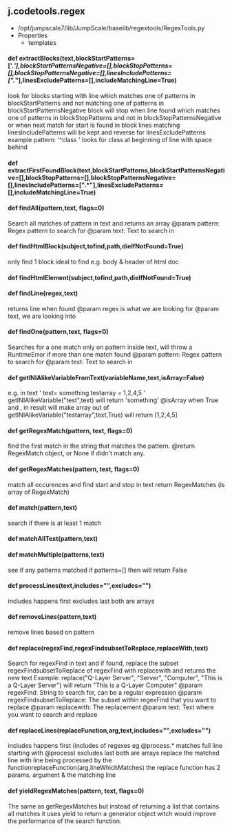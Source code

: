 ## j.codetools.regex

- /opt/jumpscale7/lib/JumpScale/baselib/regextools/RegexTools.py
- Properties
    - templates

#### def extractBlocks(text,blockStartPatterns=['.*'],blockStartPatternsNegative=[],blockStopPatterns=[],blockStopPatternsNegative=[],linesIncludePatterns=[".*"],linesExcludePatterns=[],includeMatchingLine=True) 

look for blocks starting with line which matches one of patterns in blockStartPatterns and not matching one of patterns in blockStartPatternsNegative
block will stop when line found which matches one of patterns in blockStopPatterns and not in blockStopPatternsNegative or when next match for start is found
in block lines matching linesIncludePatterns will be kept and reverse for linesExcludePatterns
example pattern: '^class ' looks for class at beginning of line with space behind

#### def extractFirstFoundBlock(text,blockStartPatterns,blockStartPatternsNegative=[],blockStopPatterns=[],blockStopPatternsNegative=[],linesIncludePatterns=[".*"],linesExcludePatterns=[],includeMatchingLine=True) 

#### def findAll(pattern,text, flags=0) 

Search all matches of pattern in text and returns an array
@param pattern: Regex pattern to search for
@param text: Text to search in

#### def findHtmlBlock(subject,tofind,path,dieIfNotFound=True) 

only find 1 block ideal to find e.g. body & header of html doc

#### def findHtmlElement(subject,tofind,path,dieIfNotFound=True) 

#### def findLine(regex,text) 

returns line when found
@param regex is what we are looking for
@param text, we are looking into

#### def findOne(pattern,text, flags=0) 

Searches for a one match only on pattern inside text, will throw a RuntimeError if more than one match found
@param pattern: Regex pattern to search for
@param text: Text to search in

#### def getINIAlikeVariableFromText(variableName,text,isArray=False) 

e.g. in text
'
test= something
testarray = 1,2,4,5
'
getINIAlikeVariable("test",text) will return 'something'
@isArray when True and , in result will make array out of 
getINIAlikeVariable("testarray",text,True) will return [1,2,4,5]

#### def getRegexMatch(pattern, text, flags=0) 

find the first match in the string that matches the pattern.
@return RegexMatch object, or None if didn't match any.

#### def getRegexMatches(pattern, text, flags=0) 

match all occurences and find start and stop in text
return RegexMatches  (is array of RegexMatch)

#### def match(pattern,text) 

search if there is at least 1 match

#### def matchAllText(pattern,text) 

#### def matchMultiple(patterns,text) 

see if any patterns matched
if patterns=[] then will return False

#### def processLines(text,includes="",excludes="") 

includes happens first
excludes last
both are arrays

#### def removeLines(pattern,text) 

remove lines based on pattern

#### def replace(regexFind,regexFindsubsetToReplace,replaceWith,text) 

Search for regexFind in text and if found, replace the subset regexFindsubsetToReplace of regexFind with replacewith and returns the new text
Example:
    replace("Q-Layer Server", "Server", "Computer", "This is a Q-Layer Server")
    will return "This is a Q-Layer Computer"
@param regexFind: String to search for, can be a regular expression
@param regexFindsubsetToReplace: The subset within regexFind that you want to replace
@param replacewith: The replacement
@param text: Text where you want to search and replace

#### def replaceLines(replaceFunction,arg,text,includes="",excludes="") 

includes happens first (includes of regexes eg @process.* matches full line starting with @process)
excludes last
both are arrays
replace the matched line with line being processed by the functionreplaceFunction(arg,lineWhichMatches)
the replace function has 2 params, argument & the matching line

#### def yieldRegexMatches(pattern, text, flags=0) 

The same as getRegexMatches but instead of returning a list that contains all matches it uses yield to return a generator object
witch would improve the performance of the search function.

